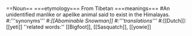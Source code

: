 ==Noun==
===etymology===
From Tibetan
===meanings===
#An unidentified manlike or apelike animal said to exist in the Himalayas.
#:'''synonyms'''
#:*[[Abominable Snowman]]
#:'''translations'''
#:*[[Dutch]]: [[yeti]]
''related words:'' [[Bigfoot]], [[Sasquatch]], [[yowie]]